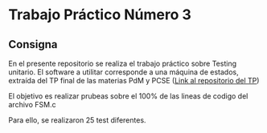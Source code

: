 # Trabajo Práctico Número 3

## Consigna

En el presente repositorio se realiza el trabajo práctico sobre Testing unitario. El software a utilitar corresponde a una máquina de estados, extraída del TP final de las materias PdM y PCSE ([Link al repositorio del TP](https://github.com/sbualo/SBualo-CESE/tree/main/TP-Final))

El objetivo es realizar prubeas sobre el 100% de las lineas de codigo del archivo FSM.c

Para ello, se realizaron 25 test diferentes.

